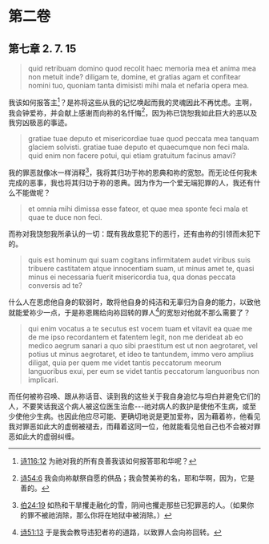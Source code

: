 # 第二卷
## 第七章 2. 7. 15

> quid retribuam domino quod recolit haec memoria mea et anima mea non metuit inde? diligam te, domine, et gratias agam et confitear nomini tuo, quoniam tanta dimisisti mihi mala et nefaria opera mea.

我该如何报答主[^1]？是祢将这些从我的记忆唤起而我的灵魂因此不再忧虑。主啊，我会钟爱祢，并会献上感谢而向祢的名忏悔[^2]，因为祢已饶恕我如此巨大的恶以及我穷凶极恶的事迹。

[^1]: [诗116:12](https://biblehub.com/psalms/116-12.htm) 为祂对我的所有良善我该如何报答耶和华呢？

[^2]: [诗54:6](https://biblehub.com/psalms/54-6.htm) 我会向祢献祭自愿的供品；我会赞美祢的名，耶和华啊，因为，它是善的。

> gratiae tuae deputo et misericordiae tuae quod peccata mea tanquam glaciem solvisti. gratiae tuae deputo et quaecumque non feci mala. quid enim non facere potui, qui etiam gratuitum facinus amavi?

我的罪恶就像冰一样消释[^3]，我将其归功于祢的恩典和祢的宽恕。而无论任何我未完成的恶事，我也将其归功于祢的恩典。因为作为一个爱无端犯罪的人，我还有什么不能做呢？

[^3]: [伯24:19](https://biblehub.com/job/24-19.htm) 如热和干旱攫走融化的雪，阴间也攫走那些已犯罪恶的人。（如果你的罪不被祂消除，那么你将在地狱中被消除。）

> et omnia mihi dimissa esse fateor, et quae mea sponte feci mala et quae te duce non feci.

而祢对我饶恕我所承认的一切：既有我故意犯下的恶行，还有由祢的引领而未犯下的。

> quis est hominum qui suam cogitans infirmitatem audet viribus suis tribuere castitatem atque innocentiam suam, ut minus amet te, quasi minus ei necessaria fuerit misericordia tua, qua donas peccata conversis ad te?

什么人在思虑他自身的软弱时，敢将他自身的纯洁和无辜归为自身的能力，以致他就能爱祢少一点，于是祢恩赐给向祢回转的罪人[^4]的宽恕对他就不那么需要了？

[^4]: [诗51:13](https://biblehub.com/psalm/51-13.htm) 于是我会教导违犯者祢的道路，以致罪人会向祢回转。

> qui enim vocatus a te secutus est vocem tuam et vitavit ea quae me de me ipso recordantem et fatentem legit, non me derideat ab eo medico aegrum sanari a quo sibi praestitum est ut non aegrotaret, vel potius ut minus aegrotaret, et ideo te tantundem, immo vero amplius diligat, quia per quem me videt tantis peccatorum meorum languoribus exui, per eum se videt tantis peccatorum languoribus non implicari.

而任何被祢召唤、跟从祢话音、读到我的这些关于我自身追忆与坦白并避免它们的人，不要笑话我这个病人被这位医生治愈---祂对病人的救护是使他不生病，或至少使他少生病。也因此他应尽可能、更确切地说是更加爱祢，因为藉着祢，他看见我对罪恶如此大的虚弱被褪去，而藉着这同一位，他就能看见他自己也不会被对罪恶如此大的虚弱纠缠。

